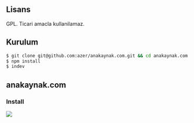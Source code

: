 ## Lisans

GPL. Ticari amacla kullanilamaz.

## Kurulum 

```bash
$ git clone git@github.com:azer/anakaynak.com.git && cd anakaynak.com
$ npm install
$ indev
```

## anakaynak.com

### Install

![](https://dl.dropbox.com/s/9q2p5mrqnajys22/npmel.jpg)
